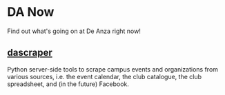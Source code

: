 DA Now
=====================

Find out what's going on at De Anza right now!

## [dascraper](https://github.com/karinassuni/dascraper)
Python server-side tools to scrape campus events and organizations from various sources, i.e. the event calendar, the club catalogue, the club spreadsheet, and (in the future) Facebook.
